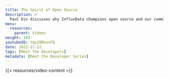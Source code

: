 ```yaml
---
title: The Spirit of Open Source
description: >
  Paul Dix discusses why InfluxData champions open source and our commitment to the open source community. 
menu:
  resources:
    parent: Videos
weight: 103
youtubeID: Ymp28MxosFQ
date: 2021-11-22
tags: [Meet the Developers]
metadata: [Meet the Developer Series]
---
```


{{< resources/video-content >}}
